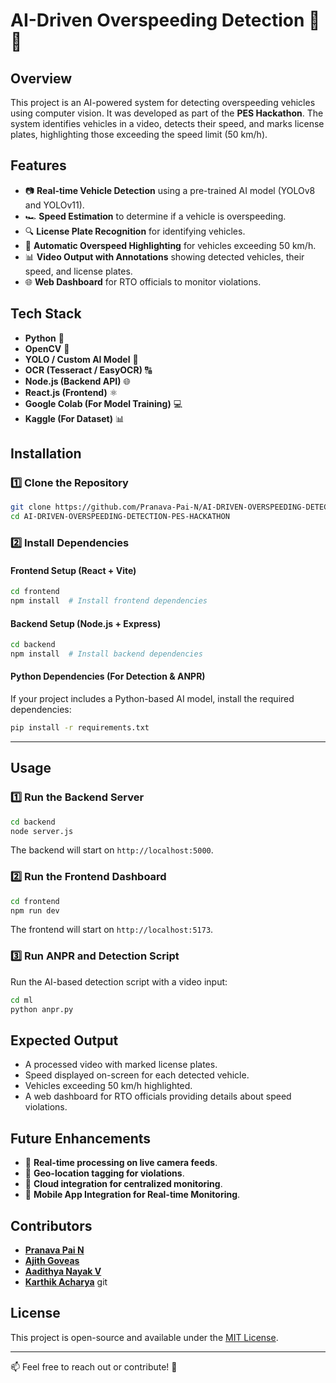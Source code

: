 # AI-Driven Overspeeding Detection 🚗💨

## Overview

This project is an AI-powered system for detecting overspeeding vehicles using computer vision. It was developed as part of the **PES Hackathon**. The system identifies vehicles in a video, detects their speed, and marks license plates, highlighting those exceeding the speed limit (50 km/h).

## Features

- 📷 **Real-time Vehicle Detection** using a pre-trained AI model (YOLOv8 and YOLOv11).
- 🏎 **Speed Estimation** to determine if a vehicle is overspeeding.
- 🔍 **License Plate Recognition** for identifying vehicles.
- 🚨 **Automatic Overspeed Highlighting** for vehicles exceeding 50 km/h.
- 📊 **Video Output with Annotations** showing detected vehicles, their speed, and license plates.
- 🌐 **Web Dashboard** for RTO officials to monitor violations.

## Tech Stack

- **Python** 🐍
- **OpenCV** 🎥
- **YOLO / Custom AI Model** 🤖
- **OCR (Tesseract / EasyOCR)** 🔠
- **Node.js (Backend API)** 🌐
- **React.js (Frontend)** ⚛️
- **Google Colab (For Model Training)** 💻
- **Kaggle (For Dataset)** 📊

## Installation

### 1️⃣ Clone the Repository
```bash
git clone https://github.com/Pranava-Pai-N/AI-DRIVEN-OVERSPEEDING-DETECTION-PES-HACKATHON.git
cd AI-DRIVEN-OVERSPEEDING-DETECTION-PES-HACKATHON
```

### 2️⃣ Install Dependencies

#### Frontend Setup (React + Vite)
```bash
cd frontend
npm install  # Install frontend dependencies
```

#### Backend Setup (Node.js + Express)
```bash
cd backend
npm install  # Install backend dependencies
```

#### Python Dependencies (For Detection & ANPR)
If your project includes a Python-based AI model, install the required dependencies:
```bash
pip install -r requirements.txt
```

---

## Usage

### 1️⃣ Run the Backend Server
```bash
cd backend
node server.js
```
The backend will start on `http://localhost:5000`.

### 2️⃣ Run the Frontend Dashboard
```bash
cd frontend
npm run dev
```
The frontend will start on `http://localhost:5173`.

### 3️⃣ Run ANPR and Detection Script
Run the AI-based detection script with a video input:
```bash
cd ml
python anpr.py
```

## Expected Output

- A processed video with marked license plates.
- Speed displayed on-screen for each detected vehicle.
- Vehicles exceeding 50 km/h highlighted.
- A web dashboard for RTO officials providing details about speed violations.

## Future Enhancements

- 🚀 **Real-time processing on live camera feeds**.
- 📌 **Geo-location tagging for violations**.
- 📡 **Cloud integration for centralized monitoring**.
- 📱 **Mobile App Integration for Real-time Monitoring**.

## Contributors

- **[Pranava Pai N](https://github.com/Pranava-Pai-N)**
- **[Ajith Goveas](https://github.com/AjithGoveas)**
- **[Aadithya Nayak V](https://github.com/AadithyaNayakV)**
- **[Karthik Acharya](https://github.com/karthik71005)**
git

## License

This project is open-source and available under the [MIT License](https://opensource.org/licenses/MIT).

---

📫 Feel free to reach out or contribute! 🚀


